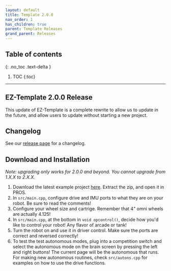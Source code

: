 ```yaml
---
layout: default
title: Template 2.0.0
nav_order: 1
has_children: true
parent: Template Releases
grand_parent: Releases
---
```



## Table of contents
{: .no_toc .text-delta }

1. TOC
{:toc}


---

## EZ-Template 2.0.0 Release
This update of EZ-Template is a complete rewrite to allow us to update in the future, and allow users to update without starting a new project.  

## Changelog   
See our [release page](https://github.com/EZ-Robotics/EZ-Template/releases/tag/v2.0.0) for a changelog. 

## Download and Installation  
 *Note: upgrading only works for 2.0.0 and beyond. You cannot upgrade from 1.X.X to 2.X.X.*  
1) Download the latest example project [here](https://github.com/EZ-Robotics/EZ-Template-Example/releases/latest).  Extract the zip, and open it in PROS.   
2) In `src/main.cpp`, configure drive and IMU ports to what they are on your robot.  Be sure to read the comments!    
3) Configure your wheel size and cartrige.  Remember that 4" omni wheels are actually 4.125!    
4) In `src/main.cpp`, at the bottom in `void opcontrol()`, decide how you'd like to control your robot!  Any flavor of arcade or tank!    
5) Turn the robot on and use it in driver control.  Make sure the ports are correct and reversed correctly!    
6) To test the test autonomous modes, plug into a competition switch and select the autonomous mode on the brain screen by pressing the left and right buttons!  The current page will be the autonomous that runs.  For making new autonomous routines, check `src/autons.cpp` for examples on how to use the drive functions.  
